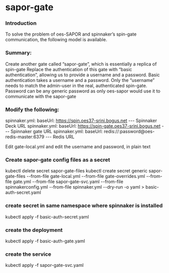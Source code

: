# sapor-gate

### Introduction
To solve the problem of oes-SAPOR and spinnaker’s spin-gate communication, the following model is available.

### Summary:
Create another gate called “sapor-gate”, which is essentially a replica of spin-gate
Replace the authentication of this gate with “basic authentication”, allowing us to provide a username and a password.
Basic authentication takes a username and a password. Only the “username” needs to match the admin-user in the real, authenticated spin-gate. Password can be any generic password as only oes-sapor would use it to communicate with the sapor-gate

### Modify the following:
spinnaker.yml:    baseUrl: https://spin.oes37-srini.bogus.net      --- Spinnaker Deck URL
spinnaker.yml:    baseUrl: https://spin-gate.oes37-srini.bogus.net --- Spinnaker gate URL
spinnaker.yml:    baseUrl: redis://:password@oes-redis-master:6379 --- Redis URL

Edit gate-local.yml and edit the username and password, in plain text

### Create sapor-gate config files as a secret
kubectl delete secret sapor-gate-files
kubectl create secret generic sapor-gate-files --from-file gate-local.yml --from-file gate-overrides.yml --from-file gate.yml --from-file sapor-gate-svc.yaml --from-file spinnakerconfig.yml --from-file spinnaker.yml --dry-run -o yaml > basic-auth-secret.yaml

### create secret in same namespace where spinnaker is installed
kubectl apply -f basic-auth-secret.yaml

### create the deployment
kubectl apply -f basic-auth-gate.yaml

### create the service
kubectl apply -f sapor-gate-svc.yaml
